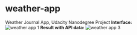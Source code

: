 # weather-app
Weather Journal App, Udacity Nanodegree Project
**Interface:** 
![weather app 1](https://github.com/kobiljon-najmiddinov/weather-app/assets/77443502/cd971a20-d47e-4f28-9a98-5e52452145df)
**Result with API data:**
![weather app 3](https://github.com/kobiljon-najmiddinov/weather-app/assets/77443502/c8ea8a8e-94f0-45c4-8f7f-d6f7e99069e0)
